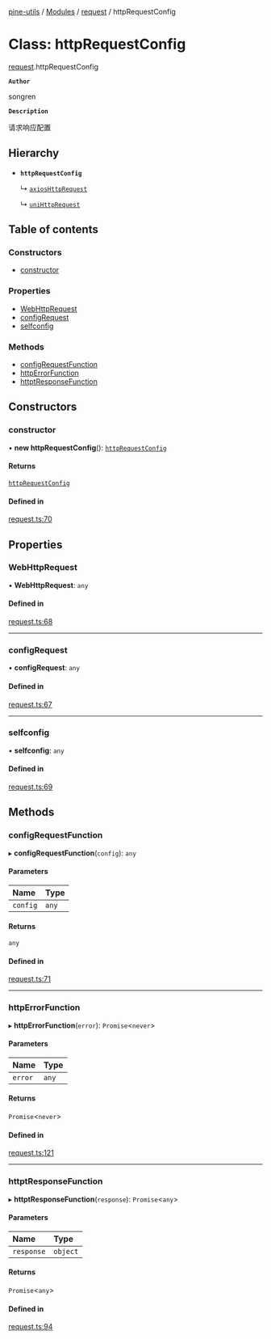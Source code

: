 [pine-utils](../README.md) / [Modules](../modules.md) / [request](../modules/request.md) / httpRequestConfig

# Class: httpRequestConfig

[request](../modules/request.md).httpRequestConfig

**`Author`**

songren

**`Description`**

请求响应配置

## Hierarchy

- **`httpRequestConfig`**

  ↳ [`axiosHttpRequest`](request.axiosHttpRequest.md)

  ↳ [`uniHttpRequest`](request.uniHttpRequest.md)

## Table of contents

### Constructors

- [constructor](request.httpRequestConfig.md#constructor)

### Properties

- [WebHttpRequest](request.httpRequestConfig.md#webhttprequest)
- [configRequest](request.httpRequestConfig.md#configrequest)
- [selfconfig](request.httpRequestConfig.md#selfconfig)

### Methods

- [configRequestFunction](request.httpRequestConfig.md#configrequestfunction)
- [httpErrorFunction](request.httpRequestConfig.md#httperrorfunction)
- [httptResponseFunction](request.httpRequestConfig.md#httptresponsefunction)

## Constructors

### constructor

• **new httpRequestConfig**(): [`httpRequestConfig`](request.httpRequestConfig.md)

#### Returns

[`httpRequestConfig`](request.httpRequestConfig.md)

#### Defined in

[request.ts:70](https://github.com/byzhyt/pine-utils/blob/ffd389eb3428df548d6915e5e5ecf51280b6f477/src/request.ts#L70)

## Properties

### WebHttpRequest

• **WebHttpRequest**: `any`

#### Defined in

[request.ts:68](https://github.com/byzhyt/pine-utils/blob/ffd389eb3428df548d6915e5e5ecf51280b6f477/src/request.ts#L68)

___

### configRequest

• **configRequest**: `any`

#### Defined in

[request.ts:67](https://github.com/byzhyt/pine-utils/blob/ffd389eb3428df548d6915e5e5ecf51280b6f477/src/request.ts#L67)

___

### selfconfig

• **selfconfig**: `any`

#### Defined in

[request.ts:69](https://github.com/byzhyt/pine-utils/blob/ffd389eb3428df548d6915e5e5ecf51280b6f477/src/request.ts#L69)

## Methods

### configRequestFunction

▸ **configRequestFunction**(`config`): `any`

#### Parameters

| Name | Type |
| :------ | :------ |
| `config` | `any` |

#### Returns

`any`

#### Defined in

[request.ts:71](https://github.com/byzhyt/pine-utils/blob/ffd389eb3428df548d6915e5e5ecf51280b6f477/src/request.ts#L71)

___

### httpErrorFunction

▸ **httpErrorFunction**(`error`): `Promise`\<`never`\>

#### Parameters

| Name | Type |
| :------ | :------ |
| `error` | `any` |

#### Returns

`Promise`\<`never`\>

#### Defined in

[request.ts:121](https://github.com/byzhyt/pine-utils/blob/ffd389eb3428df548d6915e5e5ecf51280b6f477/src/request.ts#L121)

___

### httptResponseFunction

▸ **httptResponseFunction**(`response`): `Promise`\<`any`\>

#### Parameters

| Name | Type |
| :------ | :------ |
| `response` | `object` |

#### Returns

`Promise`\<`any`\>

#### Defined in

[request.ts:94](https://github.com/byzhyt/pine-utils/blob/ffd389eb3428df548d6915e5e5ecf51280b6f477/src/request.ts#L94)
